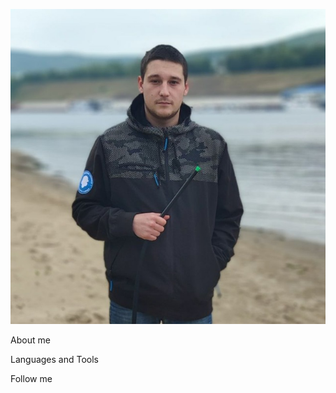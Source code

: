 ![Header](https://github.com/Ponikatalo/ponikatalo/blob/main/assets/1111111111111.jpg) 

About me

Languages and Tools

Follow me

